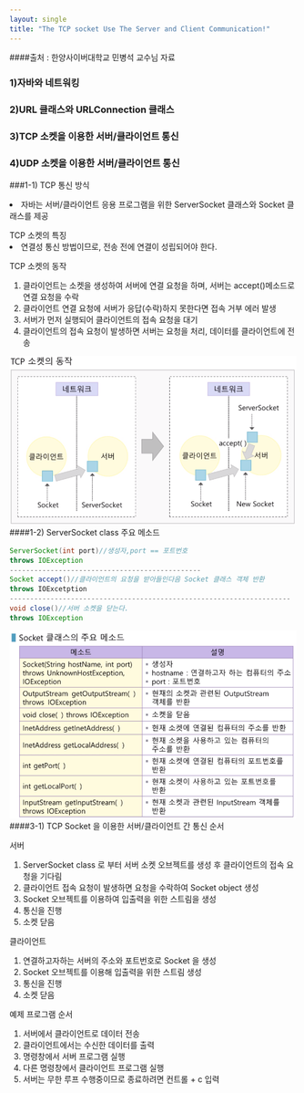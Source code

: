 ```yaml
---
layout: single
title: "The TCP socket Use The Server and Client Communication!"
---
```

####출처 : 한양사이버대학교 민병석 교수님 자료
### 1)자바와 네트워킹
### 2)URL 클래스와 URLConnection 클래스
### 3)TCP 소켓을 이용한 서버/클라이언트 통신
### 4)UDP 소켓을 이용한 서버/클라이언트 통신

###1-1) TCP 통신 방식
<li>자바는 서버/클라이언트 응용 프로그램을 위한 ServerSocket 클래스와 Socket 클래스를 제공</li>
<dl>
TCP 소켓의 특징
<li>연결성 통신 방법이므로, 전송 전에 연결이 성립되어야 한다.</li>
</dl>

<p>TCP 소켓의 동작</p>
<ol>
  <li>클라이언트는 소켓을 생성하여 서버에 연결 요청을 하며, 서버는 accept()메소드로 연결 요청을 수락</li>
  <li>클라이언트 연결 요청에 서버가 응답(수락)하지 못한다면 접속 거부 에러 발생</li>
  <li>서버가 먼저 실행되어 클라이언트의 접속 요청을 대기</li>
  <li>클라이언트의 접속 요청이 발생하면 서버는 요청을 처리, 데이터를 클라이언트에 전송</li>
</ol>

![TCPsocketMovement.png](../img/TCPsocketMovement.png)
####1-2) ServerSocket class 주요 메소드
```java
ServerSocket(int port)//생성자,port == 포트번호
throws IOException
-----------------------------------------------
Socket accept()//클라이언트의 요청을 받아들인다음 Socket 클래스 객체 반환
throws IOExcetption 
---------------------------------------------------------------------
void close()//서버 소켓을 닫는다.
throws IOException 
```
![socket_important_method.png](../img/socket_important_method.png)
####3-1) TCP Socket 을 이용한 서버/클라이언트 간 통신 순서
<p>서버</p>
<ol>
  <li>ServerSocket class 로 부터 서버 소켓 오브젝트를 생성 후 클라이언트의 접속 요청을 기다림</li>
  <li>클라이언트 접속 요청이 발생하면 요청을 수락하여 Socket object 생성</li>
  <li>Socket 오브젝트를 이용하여 입출력을 위한 스트림을 생성</li>
  <li>통신을 진행</li>
  <li>소켓 닫음</li>
</ol>
<p>클라이언트</p>
<ol>
  <li>연결하고자하는 서버의 주소와 포트번호로 Socket 을 생성</li>
  <li>Socket 오브젝트를 이용해 입출력을 위한 스트림 생성</li>
  <li>통신을 진행</li>
  <li>소켓 닫음</li>
</ol>
<p>예제 프로그램 순서</p>
<ol>
  <li>서버에서 클라이언트로 데이터 전송</li>
  <li>클라이언트에서는 수신한 데이터를 출력</li>
  <li>명령창에서 서버 프로그램 실행</li>
  <li>다른 명령창에서 클라이언트 프로그램 실행</li>
  <li>서버는 무한 루프 수행중이므로 종료하려면 컨트롤 + c 입력</li>
</ol>